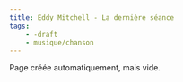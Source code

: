 ```yaml
---
title: Eddy Mitchell - La dernière séance
tags:
    - -draft
    - musique/chanson
---
```


Page créée automatiquement, mais vide.
